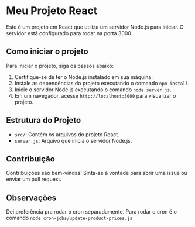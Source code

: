 # Meu Projeto React

Este é um projeto em React que utiliza um servidor Node.js para iniciar. O servidor está configurado para rodar na porta 3000.

## Como iniciar o projeto

Para iniciar o projeto, siga os passos abaixo:

1. Certifique-se de ter o Node.js instalado em sua máquina.
2. Instale as dependências do projeto executando o comando `npm install`.
3. Inicie o servidor Node.js executando o comando `node server.js`.
4. Em um navegador, acesse `http://localhost:3000` para visualizar o projeto.

## Estrutura do Projeto

- `src/`: Contém os arquivos do projeto React.
- `server.js`: Arquivo que inicia o servidor Node.js.

## Contribuição

Contribuições são bem-vindas! Sinta-se à vontade para abrir uma issue ou enviar um pull request.

## Observações

Dei preferência pra rodar o cron separadamente. Para rodar o cron é o comando `node cron-jobs/update-product-prices.js`
